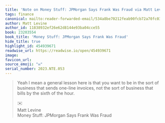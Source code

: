 ```yaml
---
title: 'Note on Money Stuff: JPMorgan Says Frank Was Fraud via Matt Levine'
tags: finance
canonical: mailto:reader-forwarded-email/534a8be70212feab90fcb72a70fc03c0
author: Matt Levine
author_id: 11838932ef26e62d8144e93ba04cce55
book: 23203554
book_title: 'Money Stuff: JPMorgan Says Frank Was Fraud'
hide_title: true
highlight_id: 454939671
readwise_url: https://readwise.io/open/454939671
image:
favicon_url:
source_emoji: "✉️"
serial_number: 2023.NTE.053
---
```

> Yeah I mean a general lesson here is that you want to be in the sort of business that sends one-line invoices, not the sort of business that bills by the sixth of the hour.
> <div class="quoteback-footer"><div class="quoteback-avatar"><span class="mini-emoji"> ✉️</span></div><div class="quoteback-metadata"><div class="metadata-inner"><span style="display:none">FROM:</span><div aria-label="Matt Levine" class="quoteback-author"> Matt Levine</div><div aria-label="Money Stuff: JPMorgan Says Frank Was Fraud" class="quoteback-title"> Money Stuff: JPMorgan Says Frank Was Fraud</div></div></div></div>